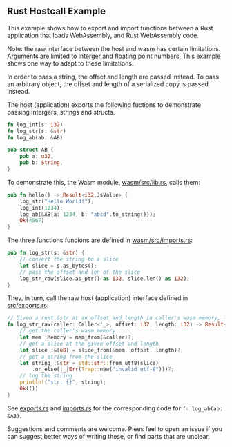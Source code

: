 ## Rust Hostcall Example

This example shows how to export and import functions between a Rust
application that loads WebAssembly, and Rust WebAssembly code.

Note: the raw interface between the host and wasm has certain
limitations.  Arguments are limited to interger and floating point
numbers. This example shows one way to adapt to these limitations.

In order to pass a string, the offset and length are passed instead.
To pass an arbitrary object, the offset and length of a serialized
copy is passed instead.

The host (application) exports the following fuctions to demonstrate passing
intergers, strings and structs.
```rust
fn log_int(s: i32)
fn log_str(s: &str)
fn log_ab(ab: &AB)

pub struct AB {
    pub a: u32,
    pub b: String,
}
```

To demonstrate this, the Wasm module,
[wasm/src/lib.rs](wasm/src/lib.rs), calls them:
```rust
pub fn hello() -> Result<i32,JsValue> {
    log_str("Hello World!");
    log_int(1234);
    log_ab(&AB{a: 1234, b: "abcd".to_string()});
    Ok(4567)
}
```

The three functions funcions are defined in [wasm/src/imports.rs](wasm/src/imports.rs):
```rust
pub fn log_str(s: &str) {
    // convert the string to a slice
    let slice = s.as_bytes();
    // pass the offset and len of the slice
    log_str_raw(slice.as_ptr() as i32, slice.len() as i32);
}
```

They, in turn, call the raw host (application) interface defined in [src/exports.rs](src/exports.rs):
```rust
// Given a rust &str at an offset and length in caller's wasm memory, log it to stdout.
fn log_str_raw(caller: Caller<'_>, offset: i32, length: i32) -> Result<(), Trap> {
    // get the caller's wasm memory
    let mem :Memory = mem_from(&caller)?;
    // get a slice at the given offset and length
    let slice :&[u8] = slice_from(&mem, offset, length)?;
    // get a string from the slice
    let string :&str = std::str::from_utf8(slice)
        .or_else(|_|Err(Trap::new("invalid utf-8")))?;
    // log the string
    println!("str: {}", string);
    Ok(())
}
```

See [exports.rs](src/exports.rs) and [imports.rs](wasm/src/imports.rs)
for the corresponding code for `fn log_ab(ab: &AB)`.

Suggestions and comments are welcome. Plees feel to open an issue if
you can suggest better ways of writing these, or find parts that are
unclear.
